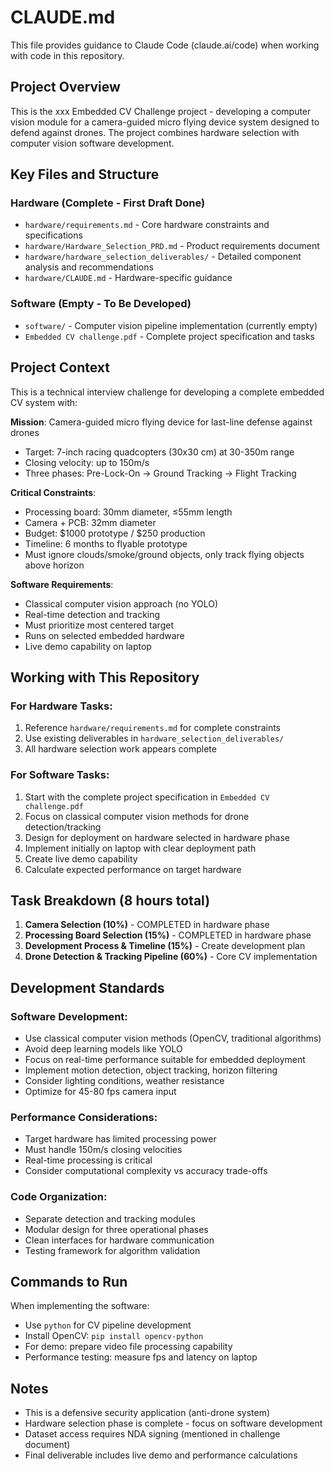 # CLAUDE.md

This file provides guidance to Claude Code (claude.ai/code) when working with code in this repository.

## Project Overview

This is the xxx Embedded CV Challenge project - developing a computer vision module for a camera-guided micro flying device system designed to defend against drones. The project combines hardware selection with computer vision software development.

## Key Files and Structure

### Hardware (Complete - First Draft Done)
- `hardware/requirements.md` - Core hardware constraints and specifications
- `hardware/Hardware_Selection_PRD.md` - Product requirements document
- `hardware/hardware_selection_deliverables/` - Detailed component analysis and recommendations
- `hardware/CLAUDE.md` - Hardware-specific guidance

### Software (Empty - To Be Developed)
- `software/` - Computer vision pipeline implementation (currently empty)
- `Embedded CV challenge.pdf` - Complete project specification and tasks

## Project Context

This is a technical interview challenge for developing a complete embedded CV system with:

**Mission**: Camera-guided micro flying device for last-line defense against drones
- Target: 7-inch racing quadcopters (30x30 cm) at 30-350m range
- Closing velocity: up to 150m/s
- Three phases: Pre-Lock-On → Ground Tracking → Flight Tracking

**Critical Constraints**:
- Processing board: 30mm diameter, ≤55mm length
- Camera + PCB: 32mm diameter
- Budget: $1000 prototype / $250 production
- Timeline: 6 months to flyable prototype
- Must ignore clouds/smoke/ground objects, only track flying objects above horizon

**Software Requirements**:
- Classical computer vision approach (no YOLO)
- Real-time detection and tracking
- Must prioritize most centered target
- Runs on selected embedded hardware
- Live demo capability on laptop

## Working with This Repository

### For Hardware Tasks:
1. Reference `hardware/requirements.md` for complete constraints
2. Use existing deliverables in `hardware_selection_deliverables/`
3. All hardware selection work appears complete

### For Software Tasks:
1. Start with the complete project specification in `Embedded CV challenge.pdf`
2. Focus on classical computer vision methods for drone detection/tracking
3. Design for deployment on hardware selected in hardware phase
4. Implement initially on laptop with clear deployment path
5. Create live demo capability
6. Calculate expected performance on target hardware

## Task Breakdown (8 hours total)
1. **Camera Selection (10%)** - COMPLETED in hardware phase
2. **Processing Board Selection (15%)** - COMPLETED in hardware phase  
3. **Development Process & Timeline (15%)** - Create development plan
4. **Drone Detection & Tracking Pipeline (60%)** - Core CV implementation

## Development Standards

### Software Development:
- Use classical computer vision methods (OpenCV, traditional algorithms)
- Avoid deep learning models like YOLO
- Focus on real-time performance suitable for embedded deployment
- Implement motion detection, object tracking, horizon filtering
- Consider lighting conditions, weather resistance
- Optimize for 45-80 fps camera input

### Performance Considerations:
- Target hardware has limited processing power
- Must handle 150m/s closing velocities  
- Real-time processing is critical
- Consider computational complexity vs accuracy trade-offs

### Code Organization:
- Separate detection and tracking modules
- Modular design for three operational phases
- Clean interfaces for hardware communication
- Testing framework for algorithm validation

## Commands to Run

When implementing the software:
- Use `python` for CV pipeline development
- Install OpenCV: `pip install opencv-python`
- For demo: prepare video file processing capability
- Performance testing: measure fps and latency on laptop

## Notes

- This is a defensive security application (anti-drone system)
- Hardware selection phase is complete - focus on software development
- Dataset access requires NDA signing (mentioned in challenge document)
- Final deliverable includes live demo and performance calculations